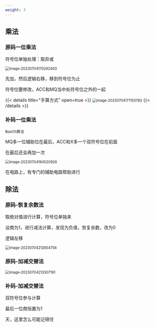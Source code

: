 ```yaml
---
weight: 3
---
```


## 乘法

### 原码一位乘法

符号位单独处理：取异或

<img src="https://cdn.jsdelivr.net/gh/zvictorliu/typoraPics@main/img/image-20230704170242403.png" alt="image-20230704170242403" style="zoom:80%;" />



先加，然后逻辑右移，移到符号位为止

符号位要修改，ACC和MQ当中处符号位之外的一起



{{< details title="手算方式" open=true >}}
<img src="https://cdn.jsdelivr.net/gh/zvictorliu/typoraPics@main/img/image-20230704171150783.png" alt="image-20230704171150783" style="zoom:80%;" />
{{< /details >}}

### 补码一位乘法

`Booth算法`

MQ多一位辅助位在最后，ACC和X多一个双符号位在前面

在最后还会再加一次

<img src="https://cdn.jsdelivr.net/gh/zvictorliu/typoraPics@main/img/image-20230704194520926.png" alt="image-20230704194520926" style="zoom:80%;" />

在电路上，有专门的辅助电路帮助进行

## 除法

### 原码-恢复余数法

取绝对值进行计算，符号位单独来

设商为1，进行减法计算，发现为负值，恢复余数，改为0

逻辑左移

<img src="https://cdn.jsdelivr.net/gh/zvictorliu/typoraPics@main/img/image-20230704212654756.png" alt="image-20230704212654756" style="zoom:80%;" />

### 原码-加减交替法

<img src="https://cdn.jsdelivr.net/gh/zvictorliu/typoraPics@main/img/image-20230704213307191.png" alt="image-20230704213307191" style="zoom:80%;" />

### 补码-加减交替法

双符号位参与计算

最后一位商恒置为1

天，这里怎么可能记得住